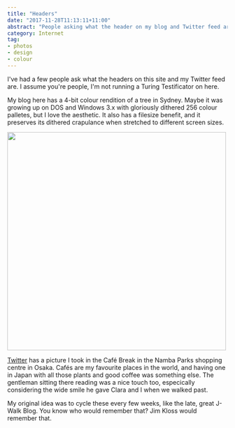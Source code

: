 ```yaml
---
title: "Headers"
date: "2017-11-28T11:13:11+11:00"
abstract: "People asking what the header on my blog and Twitter feed are."
category: Internet
tag:
- photos
- design
- colour
---
```

I've had a few people ask what the headers on this site and my Twitter feed are. I assume you're people, I'm not running a Turing Testificator on here.

My blog here has a 4-bit colour rendition of a tree in Sydney. Maybe it was growing up on DOS and Windows 3.x with gloriously dithered 256 colour palletes, but I love the aesthetic. It also has a filesize benefit, and it preserves its dithered crapulance when stretched to different screen sizes.

<p><img src="https://rubenerd.com/files/2017/cafebreak@1x.jpg" srcset="https://rubenerd.com/files/2017/cafebreak@1x.jpg 1x, https://rubenerd.com/files/2017/cafebreak@2x.jpg 2x" alt="" style="width:500px" /></p>

[Twitter] has a picture I took in the Café Break in the Namba Parks shopping centre in Osaka. Cafés are my favourite places in the world, and having one in Japan with all those plants and good coffee was something else. The gentleman sitting there reading was a nice touch too, especically considering the wide smile he gave Clara and I when we walked past.

My original idea was to cycle these every few weeks, like the late, great J-Walk Blog. You know who would remember that? Jim Kloss would remember that.

[Twitter]: https://twitter.com/Rubenerd

